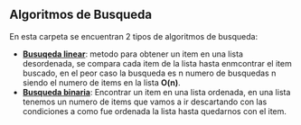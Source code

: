 ## Algoritmos de Busqueda

En esta carpeta se encuentran 2 tipos de algoritmos de busqueda:

- [**Busuqeda linear**](./linearSearch.cpp): metodo para obtener un item en una lista desordenada, se compara cada item de la lista hasta enmcontrar el item buscado, en el peor caso la busqueda es n numero de busquedas n siendo el numero de items en la lista **O(n)**.
- [**Busqueda binaria**](./binary_search.cpp): Encontrar un item en una lista ordenada, en una lista tenemos un numero de items que vamos a ir descartando con las condiciones a como fue ordenada la lista hasta quedarnos con el item.
